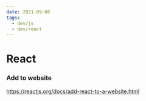 ```yaml
---
date: 2021-09-08
tags:
  - dev/js
  - dev/react
---
```


# React


### Add to website
https://reactjs.org/docs/add-react-to-a-website.html
